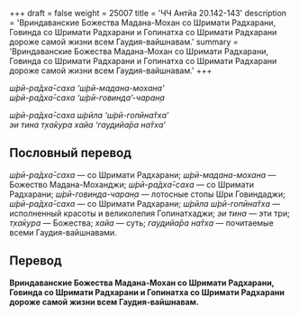 +++
draft = false
weight = 25007
title = 'ЧЧ Антйа 20.142-143'
description = 'Вриндаванские Божества Мадана-Мохан со Шримати Радхарани, Говинда со Шримати Радхарани и Гопинатха со Шримати Радхарани дороже самой жизни всем Гаудия-вайшнавам.'
summary = 'Вриндаванские Божества Мадана-Мохан со Шримати Радхарани, Говинда со Шримати Радхарани и Гопинатха со Шримати Радхарани дороже самой жизни всем Гаудия-вайшнавам.'
+++

_ш́рӣ-ра̄дха̄-саха ‘ш́рӣ-мадана-мохана’  
ш́рӣ-ра̄дха̄-саха ‘ш́рӣ-говинда’-чаран̣а_

_ш́рӣ-ра̄дха̄-саха ш́рӣла ‘ш́рӣ-гопӣна̄тха’  
эи тина т̣ха̄кура хайа ‘гауд̣ийа̄ра на̄тха’_

## Пословный перевод

_ш́рӣ_\-_ра̄дха̄_\-_саха_ — со Шримати Радхарани; _ш́рӣ_\-_мадана_\-_мохана_ — Божество Мадана-Моханджи; _ш́рӣ_\-_ра̄дха̄_\-_саха_ — со Шримати Радхарани; _ш́рӣ_\-_говинда_\-_чаран̣а_ — лотосные стопы Шри Говиндаджи; _ш́рӣ_\-_ра̄дха̄_\-_саха_ — со Шримати Радхарани; _ш́рӣла_ _ш́рӣ_\-_гопӣна̄тха_ — исполненный красоты и великолепия Гопинатхаджи; _эи_ _тина_ — эти три; _т̣ха̄кура_ — Божества; _хайа_ — суть; _гауд̣ийа̄ра_ _на̄тха_ — почитаемые всеми Гаудия-вайшнавами.

## Перевод

**Вриндаванские Божества Мадана-Мохан со Шримати Радхарани, Говинда со Шримати Радхарани и Гопинатха со Шримати Радхарани дороже самой жизни всем Гаудия-вайшнавам.**

